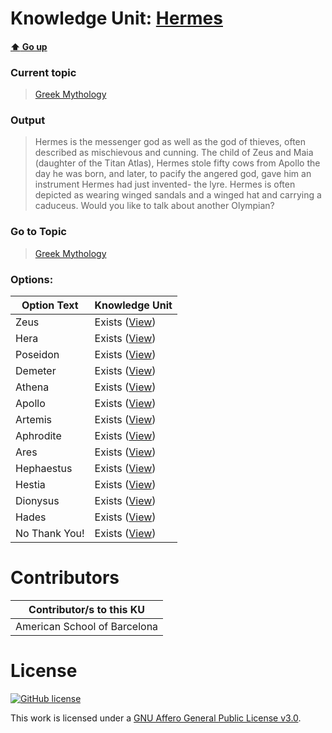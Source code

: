 # Knowledge Unit: [Hermes](../../knowledge_units/greek-mythology/hermes.md)

#### [:arrow_up: Go up](../../topics/greek-mythology.md)
### Current topic
> [Greek Mythology](../../topics/greek-mythology.md)
### Output
> Hermes is the messenger god as well as the god of thieves, often described as mischievous and cunning. The child of Zeus and Maia (daughter of the Titan Atlas), Hermes stole fifty cows from Apollo the day he was born, and later, to pacify the angered god, gave him an instrument Hermes had just invented- the lyre. Hermes is often depicted as wearing winged sandals and a winged hat and carrying a caduceus.
Would you like to talk about another Olympian?
### Go to Topic
> [Greek Mythology](../../topics/greek-mythology.md)

### Options: 

| Option Text | Knowledge Unit |
| - | - |  
| Zeus  |  Exists ([View](../../knowledge_units/greek-mythology/zeus.md))  |  
| Hera  |  Exists ([View](../../knowledge_units/greek-mythology/hera.md))  |  
| Poseidon  |  Exists ([View](../../knowledge_units/greek-mythology/poseidon.md))  |  
| Demeter  |  Exists ([View](../../knowledge_units/greek-mythology/demeter.md))  |  
| Athena  |  Exists ([View](../../knowledge_units/greek-mythology/athena.md))  |  
| Apollo  |  Exists ([View](../../knowledge_units/greek-mythology/apollo.md))  |  
| Artemis  |  Exists ([View](../../knowledge_units/greek-mythology/artemis.md))  |  
| Aphrodite  |  Exists ([View](../../knowledge_units/greek-mythology/aphrodite.md))  |  
| Ares  |  Exists ([View](../../knowledge_units/greek-mythology/ares.md))  |  
| Hephaestus  |  Exists ([View](../../knowledge_units/greek-mythology/hephaestus.md))  |  
| Hestia  |  Exists ([View](../../knowledge_units/greek-mythology/hestia.md))  |  
| Dionysus  |  Exists ([View](../../knowledge_units/greek-mythology/dionysus.md))  |  
| Hades  |  Exists ([View](../../knowledge_units/greek-mythology/hades.md))  |  
| No Thank You!  |  Exists ([View](../../knowledge_units/greek-mythology/no-thank-you.md))  | 

# Contributors

| Contributor/s to this KU |
| - | 
| American School of Barcelona |

# License
[![GitHub license](https://img.shields.io/github/license/inbrainz/cerebro)](https://github.com/inbrainz/cerebro/blob/master/LICENSE)

This work is licensed under a [GNU Affero General Public License v3.0](https://www.gnu.org/licenses/agpl-3.0.txt).